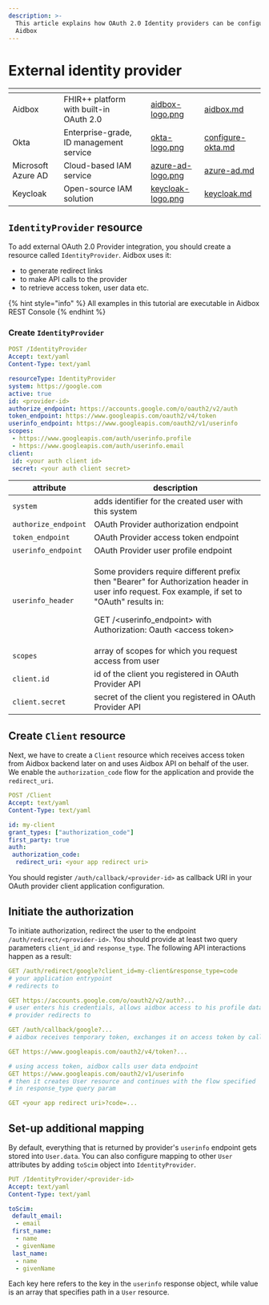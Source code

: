 ```yaml
---
description: >-
  This article explains how OAuth 2.0 Identity providers can be configured in
  Aidbox
---
```


# External identity provider

<table data-card-size="large" data-view="cards"><thead><tr><th></th><th></th><th></th><th data-hidden data-card-cover data-type="files"></th><th data-hidden data-card-target data-type="content-ref"></th></tr></thead><tbody><tr><td>Aidbox</td><td>FHIR++ platform with built-in OAuth 2.0</td><td></td><td><a href="../../../.gitbook/assets/aidbox-logo.png">aidbox-logo.png</a></td><td><a href="../aidbox.md">aidbox.md</a></td></tr><tr><td>Okta</td><td>Enterprise-grade, ID management service</td><td></td><td><a href="../../../.gitbook/assets/okta-logo.png">okta-logo.png</a></td><td><a href="../configure-okta.md">configure-okta.md</a></td></tr><tr><td>Microsoft Azure AD</td><td>Cloud-based IAM service</td><td></td><td><a href="../../../.gitbook/assets/azure-ad-logo.png">azure-ad-logo.png</a></td><td><a href="../azure-ad.md">azure-ad.md</a></td></tr><tr><td>Keycloak</td><td>Open-source IAM solution</td><td></td><td><a href="../../../.gitbook/assets/keycloak-logo.png">keycloak-logo.png</a></td><td><a href="../keycloak.md">keycloak.md</a></td></tr></tbody></table>

## `IdentityProvider` resource

To add external OAuth 2.0 Provider integration, you should create a resource called `IdentityProvider`. Aidbox uses it:

* to generate redirect links
* to make API calls to the provider
* to retrieve access token, user data etc.

{% hint style="info" %}
All examples in this tutorial are executable in Aidbox REST Console
{% endhint %}

### Create `IdentityProvider`

```yaml
POST /IdentityProvider
Accept: text/yaml
Content-Type: text/yaml

resourceType: IdentityProvider
system: https://google.com
active: true
id: <provider-id>
authorize_endpoint: https://accounts.google.com/o/oauth2/v2/auth
token_endpoint: https://www.googleapis.com/oauth2/v4/token
userinfo_endpoint: https://www.googleapis.com/oauth2/v1/userinfo
scopes:
 - https://www.googleapis.com/auth/userinfo.profile
 - https://www.googleapis.com/auth/userinfo.email
client:
 id: <your auth client id>
 secret: <your auth client secret>
```

| attribute            | description                                                                                                                                                                                                                              |
| -------------------- | ---------------------------------------------------------------------------------------------------------------------------------------------------------------------------------------------------------------------------------------- |
| `system`             | adds identifier for the created user with this system                                                                                                                                                                                    |
| `authorize_endpoint` | OAuth Provider authorization endpoint                                                                                                                                                                                                    |
| `token_endpoint`     | OAuth Provider access token endpoint                                                                                                                                                                                                     |
| `userinfo_endpoint`  | OAuth Provider user profile endpoint                                                                                                                                                                                                     |
| `userinfo_header`    | <p>Some providers require different prefix then "Bearer" for Authorization header in user info request. Fox example, if set to "OAuth" results in:</p><p>GET /&#x3C;userinfo_endpoint> with Authorization: Oauth &#x3C;access token></p> |
| `scopes`             | array of scopes for which you request access from user                                                                                                                                                                                   |
| `client.id`          | id of the client you registered in OAuth Provider API                                                                                                                                                                                    |
| `client.secret`      | secret of the client you registered in OAuth Provider API                                                                                                                                                                                |

## Create `Client` resource

Next, we have to create a `Client` resource which receives access token from Aidbox backend later on and uses Aidbox API on behalf of the user. We enable the `authorization_code` flow for the application and provide the `redirect_uri`.

```yaml
POST /Client
Accept: text/yaml
Content-Type: text/yaml

id: my-client
grant_types: ["authorization_code"]
first_party: true
auth:
 authorization_code:
  redirect_uri: <your app redirect uri>
```

You should register `/auth/callback/<provider-id>` as callback URI in your OAuth provider client application configuration.

## Initiate the authorization

To initiate authorization, redirect the user to the endpoint `/auth/redirect/<provider-id>`. You should provide at least two query parameters `client_id` and `response_type`. The following API interactions happen as a result:

```yaml
GET /auth/redirect/google?client_id=my-client&response_type=code
# your application entrypoint
# redirects to

GET https://accounts.google.com/o/oauth2/v2/auth?...
# user enters his credentials, allows aidbox access to his profile data
# provider redirects to

GET /auth/callback/google?...
# aidbox receives temporary token, exchanges it on access token by calling

GET https://www.googleapis.com/oauth2/v4/token?...

# using access token, aidbox calls user data endpoint
GET https://www.googleapis.com/oauth2/v1/userinfo
# then it creates User resource and continues with the flow specified
# in response_type query param

GET <your app redirect uri>?code=...
```

## Set-up additional mapping

By default, everything that is returned by provider's `userinfo` endpoint gets stored into `User.data`. You can also configure mapping to other `User` attributes by adding `toScim` object into `IdentityProvider`.

```yaml
PUT /IdentityProvider/<provider-id>
Accept: text/yaml
Content-Type: text/yaml

toScim:
 default_email:
  - email
 first_name:
  - name
  - givenName
 last_name:
  - name
  - givenName
```

Each key here refers to the key in the `userinfo` response object, while value is an array that specifies path in a `User` resource.

